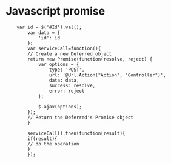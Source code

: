  # Javascript promise
        var id = $('#Id').val();
            var data = {
                'id': id
            };
            var serviceCall=function(){
            // Create a new Deferred object
            return new Promise(function(resolve, reject) {
                var options = {
                    type: 'POST',
                    url: '@Url.Action("Action", "Controller")',
                    data: data,
                    success: resolve,
                    error: reject
                };

                $.ajax(options);
            });
            // Return the Deferred's Promise object
            }
            
            serviceCall().then(function(result){
            if(result){
            // do the operation
            }
            });

